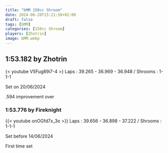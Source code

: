 ```yaml
---
title: "bMM 150cc Shroom"
date: 2024-06-20T15:21:58+02:00
draft: false
tags: [bMM]
categories: [150cc Shroom]
players: [Zhotrin]
image: bMM.webp
---
```

## 1:53.182 by Zhotrin
{< youtube V5Fug89i7-4 >}
Laps : 39.265 - 36.969 - 36.948 /
Shrooms : 1-1-1

Set on 20/06/2024

.594 improvement over

### 1:53.776 by Fireknight

{{< youtube onOGfd7x_3o >}}
Laps : 39.656 - 36.898 - 37.222 /
Shrooms : 1-1-1

Set before 14/06/2024

First time set